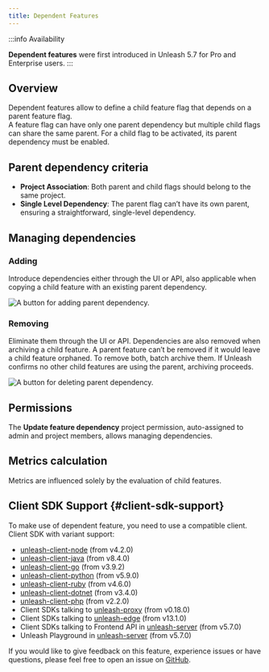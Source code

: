 ```yaml
---
title: Dependent Features
---
```


:::info Availability

**Dependent features** were first introduced in Unleash 5.7 for Pro and Enterprise users.
:::

## Overview

Dependent features allow to define a child feature flag that depends on a parent feature flag.  
A feature flag can have only one parent dependency but multiple child flags can share the same parent. For a child flag to be activated, its parent dependency must be enabled.

## Parent dependency criteria

* **Project Association**: Both parent and child flags should belong to the same project.
* **Single Level Dependency**: The parent flag can’t have its own parent, ensuring a straightforward, single-level dependency.

## Managing dependencies

### Adding

Introduce dependencies either through the UI or API, also applicable when copying a child feature with an existing parent dependency.

![A button for adding parent dependency.](/img/add-parent-dependency.png 'Adding a new parent feature dependency')

### Removing

Eliminate them through the UI or API. Dependencies are also removed when archiving a child feature. A parent feature can’t be removed if it would leave a child feature orphaned. To remove both, batch archive them. If Unleash confirms no other child features are using the parent, archiving proceeds.

![A button for deleting parent dependency.](/img/delete-parent-dependency.png 'Depeting a parent feature dependency')


## Permissions

The **Update feature dependency** project permission, auto-assigned to admin and project members, allows managing dependencies.

## Metrics calculation

Metrics are influenced solely by the evaluation of child features.

## Client SDK Support {#client-sdk-support}

To make use of dependent feature, you need to use a compatible client. Client SDK with variant support:

- [unleash-client-node](https://github.com/Unleash/unleash-client-node) (from v4.2.0)
- [unleash-client-java](https://github.com/Unleash/unleash-client-java) (from v8.4.0)
- [unleash-client-go](https://github.com/Unleash/unleash-client-go) (from v3.9.2)
- [unleash-client-python](https://github.com/Unleash/unleash-client-python) (from v5.9.0)
- [unleash-client-ruby](https://github.com/Unleash/unleash-client-ruby) (from v4.6.0)
- [unleash-client-dotnet](https://github.com/Unleash/unleash-client-dotnet) (from v3.4.0)
- [unleash-client-php](https://github.com/Unleash/unleash-client-php) (from v2.2.0)
- Client SDKs talking to [unleash-proxy](https://github.com/Unleash/unleash-proxy) (from v0.18.0)
- Client SDKs talking to [unleash-edge](https://github.com/Unleash/unleash-edge) (from v13.1.0)
- Client SDKs talking to Frontend API in [unleash-server](https://github.com/Unleash/unleash) (from v5.7.0)
- Unleash Playground in [unleash-server](https://github.com/Unleash/unleash) (from v5.7.0)


If you would like to give feedback on this feature, experience issues or have questions, please feel free to open an issue on [GitHub](https://github.com/Unleash/unleash/).
